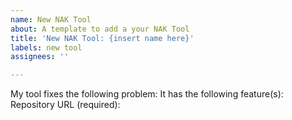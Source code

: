```yaml
---
name: New NAK Tool
about: A template to add a your NAK Tool
title: 'New NAK Tool: {insert name here}'
labels: new tool
assignees: ''

---
```


My tool fixes the following problem:
It has the following feature(s):
Repository URL (required):

